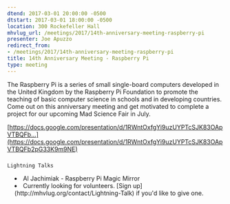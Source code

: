```yaml
---
dtend: 2017-03-01 20:00:00 -0500
dtstart: 2017-03-01 18:00:00 -0500
location: 300 Rockefeller Hall
mhvlug_url: /meetings/2017/14th-anniversary-meeting-raspberry-pi
presenter: Joe Apuzzo
redirect_from:
- /meetings/2017/14th-anniversary-meeting-raspberry-pi
title: 14th Anniversary Meeting - Raspberry Pi
type: meeting
---
```



The Raspberry Pi is a series of small single-board computers developed in the United Kingdom by the Raspberry Pi Foundation to promote the teaching of basic computer science in schools and in developing countries. Come out on this anniversary meeting and get motivated to complete a project for our upcoming Mad Science Fair in July.

[https://docs.google.com/presentation/d/1RWntOxfgYi9uzUYPTcSJK83OApVTBQFb...](https://docs.google.com/presentation/d/1RWntOxfgYi9uzUYPTcSJK83OApVTBQFb2pG33K9m9NE)

### 
	Lightning Talks
<li style="margin: 0px 0px 0px 1.2em; padding: 0px; border: 0px; outline: 0px; vertical-align: baseline; font-style: inherit; font-variant: inherit; font-weight: inherit; font-stretch: inherit; font-size: inherit; line-height: inherit; font-family: inherit;">
		Al Jachimiak - Raspberry Pi Magic Mirror</li>
<li style="margin: 0px 0px 0px 1.2em; padding: 0px; border: 0px; outline: 0px; vertical-align: baseline; font-style: inherit; font-variant: inherit; font-weight: inherit; font-stretch: inherit; font-size: inherit; line-height: inherit; font-family: inherit;">
		Currently looking for volunteers. [Sign up](http://mhvlug.org/contact/Lightning-Talk) if you'd like to give one.</li>